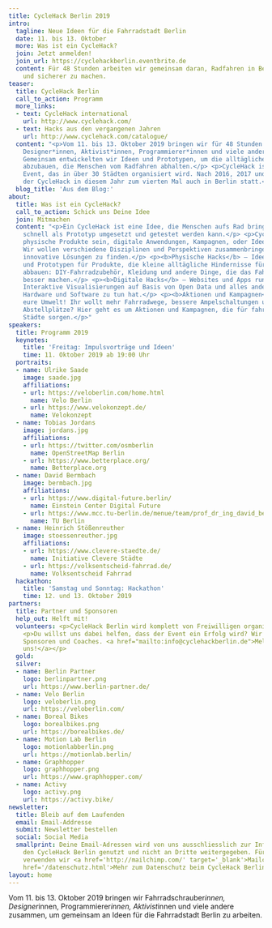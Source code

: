 ```yaml
---
title: CycleHack Berlin 2019
intro:
  tagline: Neue Ideen für die Fahrradstadt Berlin
  date: 11. bis 13. Oktober
  more: Was ist ein CycleHack?
  join: Jetzt anmelden!
  join_url: https://cyclehackberlin.eventbrite.de
  content: Für 48 Stunden arbeiten wir gemeinsam daran, Radfahren in Berlin besser
    und sicherer zu machen.
teaser:
  title: CycleHack Berlin
  call_to_action: Programm
  more_links:
  - text: CycleHack international
    url: http://www.cyclehack.com/
  - text: Hacks aus den vergangenen Jahren
    url: http://www.cyclehack.com/catalogue/
  content: "<p>Vom 11. bis 13. Oktober 2019 bringen wir für 48 Stunden Fahrradschrauber*innen,
    Designer*innen, Aktivist*innen, Programmierer*innen und viele andere zusammen.
    Gemeinsam entwickelten wir Ideen und Prototypen, um die alltäglichen Hindernisse
    abzubauen, die Menschen vom Radfahren abhalten.</p> <p>CycleHack ist ein globales
    Event, das in über 30 Städten organisiert wird. Nach 2016, 2017 und 2018 findet
    der CycleHack in diesem Jahr zum vierten Mal auch in Berlin statt.</p>"
  blog_title: 'Aus dem Blog:'
about:
  title: Was ist ein CycleHack?
  call_to_action: Schick uns Deine Idee
  join: Mitmachen
  content: "<p>Ein CycleHack ist eine Idee, die Menschen aufs Rad bringen soll und
    schnell als Prototyp umgesetzt und getestet werden kann.</p> <p>CycleHacks können
    physische Produkte sein, digitale Anwendungen, Kampagnen, oder Ideen zur Fahrradinfrastruktur.
    Wir wollen verschiedene Disziplinen und Perspektiven zusammenbringen, um gemeinsam
    innovative Lösungen zu finden.</p> <p><b>Physische Hacks</b> – Ideen, Basteleien
    und Prototypen für Produkte, die kleine alltägliche Hindernisse fürs Radfahren
    abbauen: DIY-Fahrradzubehör, Kleidung und andere Dinge, die das Fahrradfahren
    besser machen.</p> <p><b>Digitale Hacks</b> – Websites und Apps rund ums Radfahren,
    Interaktive Visualisierungen auf Basis von Open Data und alles andere, das mit
    Hardware und Software zu tun hat.</p> <p><b>Aktionen und Kampagnen</b> – Hackt
    eure Umwelt! Ihr wollt mehr Fahrradwege, bessere Ampelschaltungen und sichere
    Abstellplätze? Hier geht es um Aktionen und Kampagnen, die für fahrradfreundlichere
    Städte sorgen.</p>"
speakers:
  title: Programm 2019
  keynotes:
    title: 'Freitag: Impulsvorträge und Ideen'
    time: 11. Oktober 2019 ab 19:00 Uhr
  portraits:
  - name: Ulrike Saade
    image: saade.jpg
    affiliations:
    - url: https://veloberlin.com/home.html
      name: Velo Berlin
    - url: https://www.velokonzept.de/
      name: Velokonzept
  - name: Tobias Jordans
    image: jordans.jpg
    affiliations:
    - url: https://twitter.com/osmberlin
      name: OpenStreetMap Berlin
    - url: https://www.betterplace.org/
      name: Betterplace.org
  - name: David Bermbach
    image: bermbach.jpg
    affiliations:
    - url: https://www.digital-future.berlin/
      name: Einstein Center Digital Future
    - url: https://www.mcc.tu-berlin.de/menue/team/prof_dr_ing_david_bermbach/
      name: TU Berlin
  - name: Heinrich Stößenreuther
    image: stoessenreuther.jpg
    affiliations:
    - url: https://www.clevere-staedte.de/
      name: Initiative Clevere Städte
    - url: https://volksentscheid-fahrrad.de/
      name: Volksentscheid Fahrrad
  hackathon:
    title: 'Samstag und Sonntag: Hackathon'
    time: 12. und 13. Oktober 2019
partners:
  title: Partner und Sponsoren
  help_out: Helft mit!
  volunteers: <p>CycleHack Berlin wird komplett von Freiwilligen organisiert.</p>
    <p>Du willst uns dabei helfen, dass der Event ein Erfolg wird? Wir suchen Helfer,
    Sponsoren und Coaches. <a href="mailto:info@cyclehackberlin.de">Melde dich bei
    uns!</a></p>
  gold: 
  silver:
  - name: Berlin Partner
    logo: berlinpartner.png
    url: https://www.berlin-partner.de/
  - name: Velo Berlin
    logo: veloberlin.png
    url: https://veloberlin.com/
  - name: Boreal Bikes
    logo: borealbikes.png
    url: https://borealbikes.de/
  - name: Motion Lab Berlin
    logo: motionlabberlin.png
    url: https://motionlab.berlin/
  - name: Graphhopper
    logo: graphhopper.png
    url: https://www.graphhopper.com/
  - name: Activy
    logo: activy.png
    url: https://activy.bike/
newsletter:
  title: Bleib auf dem Laufenden
  email: Email-Addresse
  submit: Newsletter bestellen
  social: Social Media
  smallprint: Deine Email-Adressen wird von uns ausschliesslich zur Information über
    den CycleHack Berlin genutzt und nicht an Dritte weitergegeben. Für diesen Verteiler
    verwenden wir <a href='http://mailchimp.com/' target='_blank'>Mailchimp</a>.<br/><a
    href='/datenschutz.html'>Mehr zum Datenschutz beim CycleHack Berlin</a>
layout: home
---
```


Vom 11. bis 13. Oktober 2019 bringen wir Fahrradschrauber*innen, Designer*innen, Programmierer*innen, Aktivist*innen und viele andere zusammen, um gemeinsam an Ideen für die Fahrradstadt Berlin zu arbeiten.
